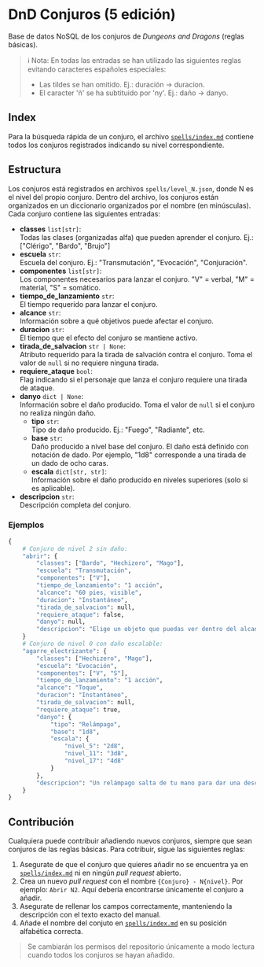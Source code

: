 # DnD Conjuros (5 edición)

Base de datos NoSQL de los conjuros de _Dungeons and Dragons_ (reglas básicas).

> ℹ️ Nota:
> En todas las entradas se han utilizado las siguientes reglas evitando caracteres españoles especiales:
> - Las tildes se han omitido. Ej.: duración -> duracion.
> - El caracter 'ñ' se ha subtituido por 'ny'. Ej.: daño -> danyo.

## Index

Para la búsqueda rápida de un conjuro, el archivo [`spells/index.md`](spells/index.md) contiene todos los conjuros registrados indicando su nivel correspondiente.

## Estructura

Los conjuros está registrados en archivos `spells/level_N.json`, donde N es el nivel del propio conjuro.
Dentro del archivo, los conjuros están organizados en un diccionario organizados por el nombre (en minúsculas).
Cada conjuro contiene las siguientes entradas:

- **classes** `list[str]`:<br>Todas las clases (organizadas alfa) que pueden aprender el conjuro. Ej.: ["Clérigo", "Bardo", "Brujo"]
- **escuela** `str`:<br>Escuela del conjuro. Ej.: "Transmutación", "Evocación", "Conjuración".
- **componentes** `list[str]`:<br>Los componentes necesarios para lanzar el conjuro. "V" = verbal, "M" = material, "S" = somático.
- **tiempo_de_lanzamiento** `str`:<br>El tiempo requerido para lanzar el conjuro.
- **alcance** `str`:<br>Información sobre a qué objetivos puede afectar el conjuro.
- **duracion** `str`:<br>El tiempo que el efecto del conjuro se mantiene activo.
- **tirada_de_salvacion** `str | None`:<br>Atributo requerido para la tirada de salvación contra el conjuro. Toma el valor de `null` si no requiere ninguna tirada.
- **requiere_ataque** `bool`:<br>Flag indicando si el personaje que lanza el conjuro requiere una tirada de ataque.
- **danyo** `dict | None`:<br>Información sobre el daño producido. Toma el valor de `null` si el conjuro no realiza ningún daño.
    - **tipo** `str`:<br>Tipo de daño producido. Ej.: "Fuego", "Radiante", etc.
    - **base** `str`:<br>Daño producido a nivel base del conjuro. El daño está definido con notación de dado. Por ejemplo, "1d8" corresponde a una tirada de un dado de ocho caras.
    - **escala** `dict[str, str]`:<br>Información sobre el daño producido en niveles superiores (solo si es aplicable).
- **descripcion** `str`:<br> Descripción completa del conjuro.

### Ejemplos

```python
{
    # Conjuro de nivel 2 sin daño:
    "abrir": {
        "classes": ["Bardo", "Hechizero", "Mago"],
        "escuela": "Transmutación",
        "componentes": ["V"],
        "tiempo_de_lanzamiento": "1 acción",
        "alcance": "60 pies, visible",
        "duracion": "Instantáneo",
        "tirada_de_salvacion": null,
        "requiere_ataque": false,
        "danyo": null,
        "descripcion": "Elige un objeto que puedas ver dentro del alcance. Este puede ser una puerta, una caja, un cofre, unas esposas, un candado o cualquier otro objeto que posea alguna manera, mágica o mundana, de impedir el acceso.\nUn objetivo que esté cerrado mediante una cerradura normal o que esté atascado o atrancado se abre, desatasca o desatranca. Si el objeto tenía varios cerrojos, solo se desbloquea uno de ellos.\nSi eliges un objetivo que está cerrado mediante _cerradura arcana_, este conjuro queda anulado durante 10 minutos, y durante este tiempo el objeto se puede abrir y cerrar con normalidad.\nCuando lanzas este conjuro, un fuerte golpe suena desde el objeto, audible desde 300 pies de distancia."
    }
    # Conjuro de nivel 0 con daño escalable:
    "agarre_electrizante": {
        "classes": ["Hechizero", "Mago"],
        "escuela": "Evocación",
        "componentes": ["V", "S"],
        "tiempo_de_lanzamiento": "1 acción",
        "alcance": "Toque",
        "duracion": "Instantáneo",
        "tirada_de_salvacion": null,
        "requiere_ataque": true,
        "danyo": {
            "tipo": "Relámpago",
            "base": "1d8",
            "escala": {
                "nivel_5": "2d8",
                "nivel_11": "3d8",
                "nivel_17": "4d8"
            }
        },
        "descripcion": "Un relámpago salta de tu mano para dar una descarga eléctrica a la criatura que intentas tocar. Haz un ataque de conjuro cuerpo a cuerpo contra el objetivo. Tienes ventaja en la tirada de ataque si la criatura lleva armadura de metal. Si impactas, el objetivo sufre 1d8 de daño de relámpago y no podrá llevar a cabo reacciones hasta el comienzo de su próximo turno."
    }
}
```

## Contribución

Cualquiera puede contribuir añadiendo nuevos conjuros, siempre que sean conjuros de las reglas básicas.
Para cotribuir, sigue las siguientes reglas:

1. Asegurate de que el conjuro que quieres añadir no se encuentra ya en [`spells/index.md`](spells/index.md) ni en ningún _pull request_ abierto.
2. Crea un nuevo _pull request_ con el nombre `{Conjuro} - N{nivel}`. Por ejemplo: `Abrir N2`. Aquí debería encontrarse únicamente el conjuro a añadir.
3. Asegurate de rellenar los campos correctamente, manteniendo la descripción con el texto exacto del manual.
4. Añade el nombre del conjuto en [`spells/index.md`](spells/index.md) en su posición alfabética correcta.

> Se cambiarán los permisos del repositorio únicamente a modo lectura cuando todos los conjuros se hayan añadido.

